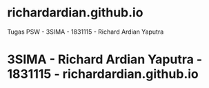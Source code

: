 # richardardian.github.io
Tugas PSW - 3SIMA - 1831115 - Richard Ardian Yaputra

# 3SIMA - Richard Ardian Yaputra - 1831115 - richardardian.github.io
